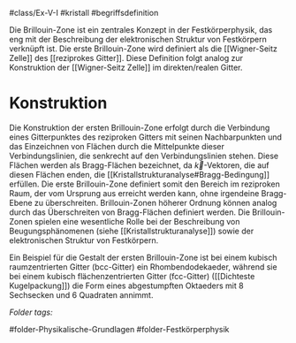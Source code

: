 #class/Ex-V-I #kristall #begriffsdefinition 

Die Brillouin-Zone ist ein zentrales Konzept in der Festkörperphysik, das eng mit der Beschreibung der elektronischen Struktur von Festkörpern verknüpft ist. Die erste Brillouin-Zone wird definiert als die [[Wigner-Seitz Zelle]] des [[reziprokes Gitter]]. Diese Definition folgt analog zur Konstruktion der [[Wigner-Seitz Zelle]] im direkten/realen Gitter. 

# Konstruktion
Die Konstruktion der ersten Brillouin-Zone erfolgt durch die Verbindung eines Gitterpunktes des reziproken Gitters mit seinen Nachbarpunkten und das Einzeichnen von Flächen durch die Mittelpunkte dieser Verbindungslinien, die senkrecht auf den Verbindungslinien stehen. Diese Flächen werden als Bragg-Flächen bezeichnet, da $\vec k$-Vektoren, die auf diesen Flächen enden, die [[Kristallstrukturanalyse#Bragg-Bedingung]] erfüllen. Die erste Brillouin-Zone definiert somit den Bereich im reziproken Raum, der vom Ursprung aus erreicht werden kann, ohne irgendeine Bragg-Ebene zu überschreiten. Brillouin-Zonen höherer Ordnung können analog durch das Überschreiten von Bragg-Flächen definiert werden. Die Brillouin-Zonen spielen eine wesentliche Rolle bei der Beschreibung von Beugungsphänomenen (siehe [[Kristallstrukturanalyse]]) sowie der elektronischen Struktur von Festkörpern.

Ein Beispiel für die Gestalt der ersten Brillouin-Zone ist bei einem kubisch raumzentrierten Gitter (bcc-Gitter) ein Rhombendodekaeder, während sie bei einem kubisch flächenzentrierten Gitter (fcc-Gitter) ([[Dichteste Kugelpackung]]) die Form eines abgestumpften Oktaeders mit 8 Sechsecken und 6 Quadraten annimmt.


 *Folder tags:*

#folder-Physikalische-Grundlagen #folder-Festkörperphysik